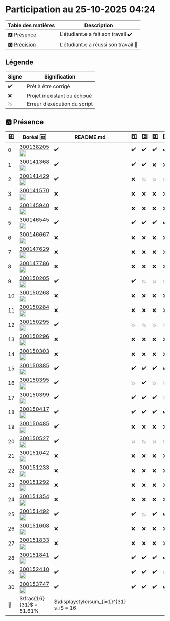 # Participation au 25-10-2025 04:24

| Table des matières            | Description                                             |
|-------------------------------|---------------------------------------------------------|
| :a: [Présence](#a-présence)   | L'étudiant.e a fait son travail    :heavy_check_mark:   |
| :b: [Précision](#b-précision) | L'étudiant.e a réussi son travail  :tada:               |

## Légende

| Signe              | Signification                 |
|--------------------|-------------------------------|
| :heavy_check_mark: | Prêt à être corrigé           |
| :x:                | Projet inexistant ou échoué   |
| :boom:             | Erreur d’exécution du script  |

## :a: Présence

|:hash:| Boréal :id:  | README.md | :one: | :two: | :three: | :four: |
|------|--------------|-----------|-------|-------|---------|--------|
| 0 | [300138205](../300138205/README.md) [<image src='https://avatars0.githubusercontent.com/u/200685761?s=460&v=4' width=20 height=20></image>](https://github.com/taylor123marc) | :heavy_check_mark: | :heavy_check_mark: | :heavy_check_mark: | :heavy_check_mark: | :heavy_check_mark: |
| 1 | [300141368](../300141368/README.md) [<image src='https://avatars0.githubusercontent.com/u/132600996?s=460&v=4' width=20 height=20></image>](https://github.com/daniella-diwa) | :heavy_check_mark: | :heavy_check_mark: | :heavy_check_mark: | :x: | :x: |
| 2 | [300141429](../300141429/README.md) [<image src='https://avatars0.githubusercontent.com/u/231347874?s=460&v=4' width=20 height=20></image>](https://github.com/barrynetwork) | :heavy_check_mark: | :x: | :boom: | :boom: | :boom: |
| 3 | [300141570](../300141570/README.md) [<image src='https://avatars0.githubusercontent.com/u/66260193?s=460&v=4' width=20 height=20></image>](https://github.com/swberk) | :x: | :x: | :x: | :x: | :x: |
| 4 | [300145940](../300145940/README.md) [<image src='https://avatars0.githubusercontent.com/u/234069235?s=460&v=4' width=20 height=20></image>](https://github.com/TasnimMarzouki) | :x: | :x: | :x: | :x: | :x: |
| 5 | [300146545](../300146545/README.md) [<image src='https://avatars0.githubusercontent.com/u/211592881?s=460&v=4' width=20 height=20></image>](https://github.com/saoudialaoua) | :heavy_check_mark: | :heavy_check_mark: | :heavy_check_mark: | :heavy_check_mark: | :heavy_check_mark: |
| 6 | [300146667](../300146667/README.md) [<image src='https://avatars0.githubusercontent.com/u/205994773?s=460&v=4' width=20 height=20></image>](https://github.com/djaberbenyezza) | :x: | :x: | :x: | :x: | :x: |
| 7 | [300147629](../300147629/README.md) [<image src='https://avatars0.githubusercontent.com/u/231347782?s=460&v=4' width=20 height=20></image>](https://github.com/zoumarbalde-blip) | :x: | :x: | :x: | :x: | :x: |
| 8 | [300147786](../300147786/README.md) [<image src='https://avatars0.githubusercontent.com/u/231366133?s=460&v=4' width=20 height=20></image>](https://github.com/300786147) | :x: | :x: | :x: | :x: | :x: |
| 9 | [300150205](../300150205/README.md) [<image src='https://avatars0.githubusercontent.com/u/205994753?s=460&v=4' width=20 height=20></image>](https://github.com/blbsblm) | :heavy_check_mark: | :heavy_check_mark: | :boom: | :boom: | :boom: |
| 10 | [300150268](../300150268/README.md) [<image src='https://avatars0.githubusercontent.com/u/207268490?s=460&v=4' width=20 height=20></image>](https://github.com/kemiche06) | :x: | :x: | :x: | :x: | :x: |
| 11 | [300150284](../300150284/README.md) [<image src='https://avatars0.githubusercontent.com/u/205994902?s=460&v=4' width=20 height=20></image>](https://github.com/aroua-git) | :x: | :x: | :x: | :x: | :x: |
| 12 | [300150295](../300150295/README.md) [<image src='https://avatars0.githubusercontent.com/u/205994740?s=460&v=4' width=20 height=20></image>](https://github.com/lounasallouti1) | :heavy_check_mark: | :boom: | :boom: | :boom: | :boom: |
| 13 | [300150296](../300150296/README.md) [<image src='https://avatars0.githubusercontent.com/u/205198510?s=460&v=4' width=20 height=20></image>](https://github.com/bnnyouba99) | :x: | :x: | :x: | :x: | :x: |
| 14 | [300150303](../300150303/README.md) [<image src='https://avatars0.githubusercontent.com/u/211592293?s=460&v=4' width=20 height=20></image>](https://github.com/jessmaud) | :x: | :x: | :x: | :x: | :x: |
| 15 | [300150385](../300150385/README.md) [<image src='https://avatars0.githubusercontent.com/u/205994785?s=460&v=4' width=20 height=20></image>](https://github.com/belka1996) | :heavy_check_mark: | :heavy_check_mark: | :heavy_check_mark: | :heavy_check_mark: | :heavy_check_mark: |
| 16 | [300150395](../300150395/README.md) [<image src='https://avatars0.githubusercontent.com/u/211577767?s=460&v=4' width=20 height=20></image>](https://github.com/ismailtrache) | :heavy_check_mark: | :boom: | :heavy_check_mark: | :boom: | :boom: |
| 17 | [300150399](../300150399/README.md) [<image src='https://avatars0.githubusercontent.com/u/195236786?s=460&v=4' width=20 height=20></image>](https://github.com/chkips) | :heavy_check_mark: | :heavy_check_mark: | :heavy_check_mark: | :heavy_check_mark: | :boom: |
| 18 | [300150417](../300150417/README.md) [<image src='https://avatars0.githubusercontent.com/u/212187666?s=460&v=4' width=20 height=20></image>](https://github.com/latifmuristaga) | :heavy_check_mark: | :heavy_check_mark: | :heavy_check_mark: | :heavy_check_mark: | :heavy_check_mark: |
| 19 | [300150485](../300150485/README.md) [<image src='https://avatars0.githubusercontent.com/u/205994799?s=460&v=4' width=20 height=20></image>](https://github.com/nad1111) | :heavy_check_mark: | :x: | :x: | :x: | :x: |
| 20 | [300150527](../300150527/README.md) [<image src='https://avatars0.githubusercontent.com/u/212277460?s=460&v=4' width=20 height=20></image>](https://github.com/akrembouraoui) | :heavy_check_mark: | :boom: | :boom: | :boom: | :boom: |
| 21 | [300151042](../300151042/README.md) [<image src='https://avatars0.githubusercontent.com/u/62858035?s=460&v=4' width=20 height=20></image>](https://github.com/hichemhamdi10) | :x: | :x: | :x: | :x: | :x: |
| 22 | [300151233](../300151233/README.md) [<image src='https://avatars0.githubusercontent.com/u/223416913?s=460&v=4' width=20 height=20></image>](https://github.com/syphax25) | :x: | :x: | :x: | :x: | :x: |
| 23 | [300151292](../300151292/README.md) [<image src='https://avatars0.githubusercontent.com/u/205994792?s=460&v=4' width=20 height=20></image>](https://github.com/akahil521) | :x: | :x: | :x: | :x: | :x: |
| 24 | [300151354](../300151354/README.md) [<image src='https://avatars0.githubusercontent.com/u/212047331?s=460&v=4' width=20 height=20></image>](https://github.com/massinissamakoudi) | :x: | :x: | :x: | :x: | :x: |
| 25 | [300151492](../300151492/README.md) [<image src='https://avatars0.githubusercontent.com/u/206000307?s=460&v=4' width=20 height=20></image>](https://github.com/hacen19) | :heavy_check_mark: | :heavy_check_mark: | :boom: | :heavy_check_mark: | :heavy_check_mark: |
| 26 | [300151608](../300151608/README.md) [<image src='https://avatars0.githubusercontent.com/u/205994734?s=460&v=4' width=20 height=20></image>](https://github.com/mohammedaiche434) | :x: | :x: | :x: | :x: | :x: |
| 27 | [300151833](../300151833/README.md) [<image src='https://avatars0.githubusercontent.com/u/109877652?s=460&v=4' width=20 height=20></image>](https://github.com/raoufbrs15) | :x: | :x: | :x: | :x: | :x: |
| 28 | [300151841](../300151841/README.md) [<image src='https://avatars0.githubusercontent.com/u/205994823?s=460&v=4' width=20 height=20></image>](https://github.com/massi9313) | :heavy_check_mark: | :heavy_check_mark: | :heavy_check_mark: | :heavy_check_mark: | :heavy_check_mark: |
| 29 | [300152410](../300152410/README.md) [<image src='https://avatars0.githubusercontent.com/u/205994834?s=460&v=4' width=20 height=20></image>](https://github.com/imadboudeuf) | :heavy_check_mark: | :heavy_check_mark: | :heavy_check_mark: | :heavy_check_mark: | :boom: |
| 30 | [300153747](../300153747/README.md) [<image src='https://avatars0.githubusercontent.com/u/211754108?s=460&v=4' width=20 height=20></image>](https://github.com/madjou15) | :heavy_check_mark: | :heavy_check_mark: | :heavy_check_mark: | :heavy_check_mark: | :heavy_check_mark: |
| :abacus: | \$\\frac{16}{31}$ = 51.61% | \$\displaystyle\sum_{i=1}^{31} s_i$ = 16 |
